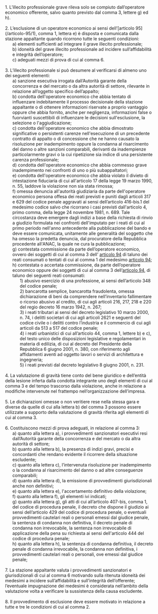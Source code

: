 <ul style="list-style-type: none;">
    <li>1. L’illecito professionale grave rileva solo se compiuto dall’operatore economico offerente, salvo quanto previsto dal comma 3, lettere g) ed h).</li></br>
    <li>2. L’esclusione di un operatore economico ai sensi dell’[articolo 95](/articolo-95/1), comma 1, lettera e) è disposta e comunicata dalla stazione appaltante quando ricorrono tutte le seguenti condizioni:
        <ul class="alist" style="list-style-type: none;">
            <li>a) elementi sufficienti ad integrare il grave illecito professionale;</li>
            <li>b) idoneità del grave illecito professionale ad incidere sull’affidabilità e integrità dell’operatore;</li>
            <li>c) adeguati mezzi di prova di cui al comma 6.</li>
        </ul>
    </li></br>
    <li>3. L’illecito professionale si può desumere al verificarsi di almeno uno dei seguenti elementi:
        <ul class="alist" style="list-style-type: none;">
            <li>a) sanzione esecutiva irrogata dall’Autorità garante della concorrenza e del mercato o da altra autorità di settore, rilevante in relazione all’oggetto specifico dell’appalto;</li>
            <li>b) condotta dell'operatore economico che abbia tentato di influenzare indebitamente il processo decisionale della stazione appaltante o di ottenere informazioni riservate a proprio vantaggio oppure che abbia fornito, anche per negligenza, informazioni false o fuorvianti suscettibili di influenzare le decisioni sull'esclusione, la selezione o l'aggiudicazione;</li>
            <li>c) condotta dell'operatore economico che abbia dimostrato significative o persistenti carenze nell'esecuzione di un precedente contratto di appalto o di concessione che ne hanno causato la risoluzione per inadempimento oppure la condanna al risarcimento del danno o altre sanzioni comparabili, derivanti da inadempienze particolarmente gravi o la cui ripetizione sia indice di una persistente carenza professionale;</li>
            <li>d) condotta dell'operatore economico che abbia commesso grave inadempimento nei confronti di uno o più subappaltatori;</li>
            <li>e) condotta dell'operatore economico che abbia violato il divieto di intestazione fiduciaria di cui all'articolo 17 della legge 19 marzo 1990, n. 55, laddove la violazione non sia stata rimossa;</li>
            <li>f) omessa denuncia all'autorità giudiziaria da parte dell'operatore economico persona offesa dei reati previsti e puniti dagli articoli 317 e 629 del codice penale aggravati ai sensi dell’articolo 416-bis.1 del medesimo codice salvo che ricorrano i casi previsti dall'articolo 4, primo comma, della legge 24 novembre 1981, n. 689. Tale circostanza deve emergere dagli indizi a base della richiesta di rinvio a giudizio formulata nei confronti dell'imputato per i reati di cui al primo periodo nell'anno antecedente alla pubblicazione del bando e deve essere comunicata, unitamente alle generalità del soggetto che ha omesso la  predetta denuncia, dal procuratore della Repubblica procedente all'ANAC, la quale ne cura la pubblicazione;</li>
            <li>g) contestata commissione da parte dell’operatore economico, ovvero dei soggetti di cui al comma 3 dell’ <a href="/articolo-94/1">articolo 94</a> di taluno dei reati consumati o tentati di cui al comma 1 del medesimo <a href="/articolo-94/1">articolo 94</a>;</li>
            <li>h) contestata o accertata commissione, da parte dell’operatore economico oppure dei soggetti di cui al comma 3 dell’<a href="/articolo-94/1">articolo 94</a>, di taluno dei seguenti reati consumati:
                <ul style="list-style-type: none;">
                    <li>1) abusivo esercizio di una professione, ai sensi dell’articolo 348 del codice penale;</li>
                    <li>2) bancarotta semplice, bancarotta fraudolenta, omessa dichiarazione di beni da comprendere nell’inventario fallimentare o ricorso abusivo al credito, di cui agli articoli 216, 217, 218 e 220 del regio decreto 16 marzo 1942, n. 267;</li>
                    <li>3) i reati tributari ai sensi del decreto legislativo 10 marzo 2000, n. 74, i delitti societari di cui agli articoli 2621 e seguenti del codice civile o i delitti contro l’industria e il commercio di cui agli articoli da 513 a 517 del codice penale;</li>
                    <li>4) i reati urbanistici di cui all’articolo 44, comma 1, lettere b) e c), del testo unico delle disposizioni legislative e regolamentari in materia di edilizia, di cui al decreto del Presidente della Repubblica 6 giugno 2001, n. 380, con riferimento agli affidamenti aventi ad oggetto lavori o servizi di architettura e ingegneria;</li>
                    <li>5) i reati previsti dal decreto legislativo 8 giugno 2001, n. 231.</li>
                </ul>
            </li>
        </ul>
    </li></br>
    <li>4. La valutazione di gravità tiene conto del bene giuridico e dell’entità della lesione inferta dalla condotta integrante uno degli elementi di cui al comma 3 e del tempo trascorso dalla violazione, anche in relazione a modifiche intervenute nel frattempo nell’organizzazione dell’impresa.</li></br>
    <li>5. Le dichiarazioni omesse o non veritiere rese nella stessa gara e diverse da quelle di cui alla lettera b) del comma 3 possono essere utilizzate a supporto della valutazione di gravità riferita agli elementi di cui al comma 3.</li></br>
    <li>6. Costituiscono mezzi di prova adeguati, in relazione al comma 3:
        <ul class="alist" style="list-style-type: none;">
            <li>a) quanto alla lettera a), i provvedimenti sanzionatori esecutivi resi dall’Autorità garante della concorrenza e del mercato o da altra autorità di settore;</li>
            <li>b) quanto alla lettera b), la presenza di indizi gravi, precisi e concordanti che rendano evidente il ricorrere della situazione escludente;</li>
            <li>c) quanto alla lettera c), l’intervenuta risoluzione per inadempimento o la condanna al risarcimento del danno o ad altre conseguenze comparabili;</li>
            <li>d) quanto alla lettera d), la emissione di provvedimenti giurisdizionali anche non definitivi;</li>
            <li>e) quanto alla lettera e), l'accertamento definitivo della violazione;</li>
            <li>f) quanto alla lettera f), gli elementi ivi indicati;</li>
            <li>g) quanto alla lettera g), gli atti di cui all’articolo 407-bis, comma 1, del codice di procedura penale, il decreto che dispone il giudizio ai sensi dell’articolo 429 del codice di procedura penale, o eventuali provvedimenti cautelari reali o personali emessi dal giudice penale, la sentenza di condanna non definitiva, il decreto penale di condanna non irrevocabile, la sentenza non irrevocabile di applicazione della pena su richiesta ai sensi dell'articolo 444 del codice di procedura penale;</li>
            <li>h) quanto alla lettera h), la sentenza di condanna definitiva, il decreto penale di condanna irrevocabile, la condanna non definitiva, i provvedimenti cautelari reali o personali, ove emessi dal giudice penale;</li>
        </ul>
    </li></br>
    <li>7. La stazione appaltante valuta i provvedimenti sanzionatori e giurisdizionali di cui al comma 6 motivando sulla ritenuta idoneità dei medesimi a incidere sull’affidabilità e sull’integrità dell’offerente; l’eventuale impugnazione dei medesimi è considerata nell’ambito della valutazione volta a verificare la sussistenza della causa escludente.</li></br>
    <li>8. Il provvedimento di esclusione deve essere motivato in relazione a tutte e tre le condizioni di cui al comma 2.</li></br>
</ul> 